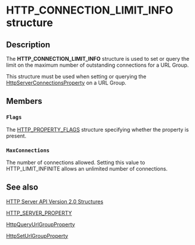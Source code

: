 # HTTP_CONNECTION_LIMIT_INFO structure

## Description

The **HTTP_CONNECTION_LIMIT_INFO** structure is used to set or query the limit on the maximum number of outstanding connections for a URL Group.

 This structure must be used when setting or querying the [HttpServerConnectionsProperty](https://learn.microsoft.com/windows/desktop/api/http/ne-http-http_server_property) on a URL Group.

## Members

### `Flags`

The [HTTP_PROPERTY_FLAGS](https://learn.microsoft.com/windows/desktop/api/http/ns-http-http_property_flags) structure specifying whether the property is present.

### `MaxConnections`

The number of connections allowed. Setting this value to HTTP_LIMIT_INFINITE allows an unlimited number of connections.

## See also

[HTTP Server API Version 2.0 Structures](https://learn.microsoft.com/windows/desktop/Http/http-server-api-version-2-0-structures)

[HTTP_SERVER_PROPERTY](https://learn.microsoft.com/windows/desktop/api/http/ne-http-http_server_property)

[HttpQueryUrlGroupProperty](https://learn.microsoft.com/windows/desktop/api/http/nf-http-httpqueryurlgroupproperty)

[HttpSetUrlGroupProperty](https://learn.microsoft.com/windows/desktop/api/http/nf-http-httpseturlgroupproperty)